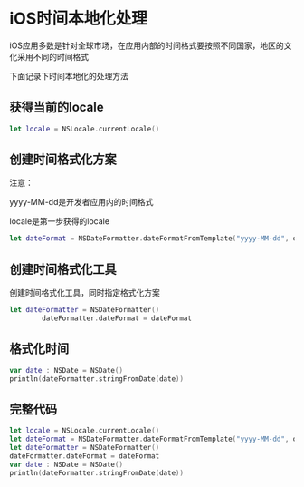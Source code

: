 # iOS时间本地化处理

iOS应用多数是针对全球市场，在应用内部的时间格式要按照不同国家，地区的文化采用不同的时间格式

下面记录下时间本地化的处理方法



## 获得当前的locale

``` swift
let locale = NSLocale.currentLocale()
```

## 

## 创建时间格式化方案

注意：

yyyy-MM-dd是开发者应用内的时间格式

locale是第一步获得的locale

``` swift
let dateFormat = NSDateFormatter.dateFormatFromTemplate("yyyy-MM-dd", options: 0, locale: locale)
```



## 创建时间格式化工具

创建时间格式化工具，同时指定格式化方案

``` swift
let dateFormatter = NSDateFormatter()
        dateFormatter.dateFormat = dateFormat
```



## 格式化时间	

``` swift
var date : NSDate = NSDate()
println(dateFormatter.stringFromDate(date))
```



## 完整代码

``` swift
let locale = NSLocale.currentLocale()
let dateFormat = NSDateFormatter.dateFormatFromTemplate("yyyy-MM-dd", options: 0, locale: locale)
let dateFormatter = NSDateFormatter()
dateFormatter.dateFormat = dateFormat
var date : NSDate = NSDate()
println(dateFormatter.stringFromDate(date))
```

## 